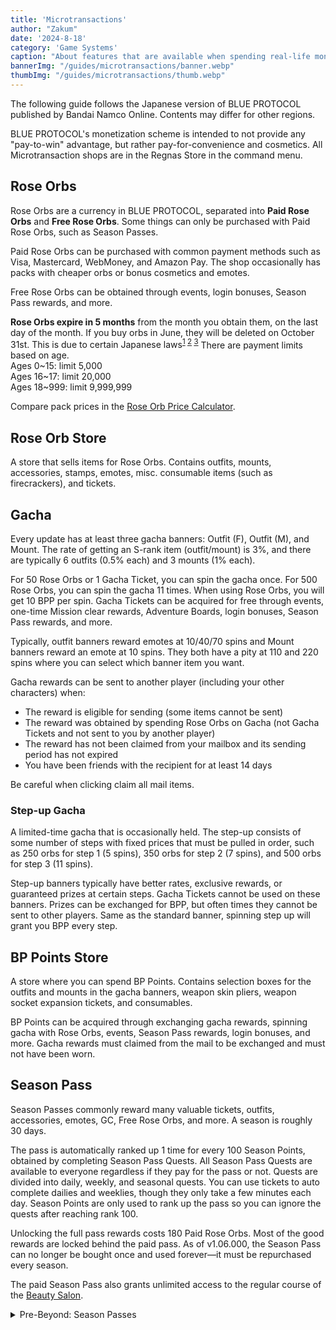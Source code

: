 ```yaml
---
title: 'Microtransactions'
author: "Zakum"
date: '2024-8-18'
category: 'Game Systems'
caption: "About features that are available when spending real-life money."
bannerImg: "/guides/microtransactions/banner.webp"
thumbImg: "/guides/microtransactions/thumb.webp"
---
```


<script>
    import StickyNote from "$lib/components/StickyNote.svelte";
</script>

<StickyNote type="warning">
    The following guide follows the Japanese version of BLUE PROTOCOL published by Bandai Namco Online. Contents may differ for other regions.
</StickyNote>

BLUE PROTOCOL's monetization scheme is intended to not provide any "pay-to-win" advantage, but rather pay-for-convenience and cosmetics. All Microtransaction shops are in the Regnas Store in the command menu.

## Rose Orbs
Rose Orbs are a currency in BLUE PROTOCOL, separated into **Paid Rose Orbs** and **Free Rose Orbs**. Some things can only be purchased with Paid Rose Orbs, such as Season Passes. 

Paid Rose Orbs can be purchased with common payment methods such as Visa, Mastercard, WebMoney, and Amazon Pay. The shop occasionally has packs with cheaper orbs or bonus cosmetics and emotes.

Free Rose Orbs can be obtained through events, login bonuses, Season Pass rewards, and more.

<StickyNote type="warning">
    <b>Rose Orbs expire in 5 months</b> from the month you obtain them, on the last day of the month. If you buy orbs in June, they will be deleted on October 31st. This is due to certain Japanese laws<sup><a href="https://monolith.law/en/general-corporate/game-regulation" target="_blank" rel="noopener nofollow noreferrer">1</a> <a href="https://www.japaneselawtranslation.go.jp/ja/laws/view/4477" target="_blank" rel="noopener nofollow noreferrer">2</a> <a href="https://topcourt-law.com/finance/fund_settlement_app_charges#i-14" target="_blank" rel="noopener nofollow noreferrer">3</a></sup>
</StickyNote>

<StickyNote type="note">
    There are payment limits based on age.<br />
    Ages 0~15: limit 5,000<br />
    Ages 16~17: limit 20,000<br />
    Ages 18~999: limit 9,999,999
</StickyNote>

Compare pack prices in the [Rose Orb Price Calculator](/tools/rose-orb-calculator).

## Rose Orb Store
A store that sells items for Rose Orbs. Contains outfits, mounts, accessories, stamps, emotes, misc. consumable items (such as firecrackers), and tickets.

## Gacha
Every update has at least three gacha banners: Outfit (F), Outfit (M), and Mount. The rate of getting an S-rank item (outfit/mount) is 3%, and there are typically 6 outfits (0.5% each) and 3 mounts (1% each). 

For 50 Rose Orbs or 1 Gacha Ticket, you can spin the gacha once. For 500 Rose Orbs, you can spin the gacha 11 times. When using Rose Orbs, you will get 10 BPP per spin. Gacha Tickets can be acquired for free through events, one-time Mission clear rewards, Adventure Boards, login bonuses, Season Pass rewards, and more.

Typically, outfit banners reward emotes at 10/40/70 spins and Mount banners reward an emote at 10 spins. They both have a pity at 110 and 220 spins where you can select which banner item you want.

Gacha rewards can be sent to another player (including your other characters) when:
- The reward is eligible for sending (some items cannot be sent)
- The reward was obtained by spending Rose Orbs on Gacha (not Gacha Tickets and not sent to you by another player)
- The reward has not been claimed from your mailbox and its sending period has not expired
- You have been friends with the recipient for at least 14 days

Be careful when clicking claim all mail items.

### Step-up Gacha
A limited-time gacha that is occasionally held. The step-up consists of some number of steps with fixed prices that must be pulled in order, such as 250 orbs for step 1 (5 spins), 350 orbs for step 2 (7 spins), and 500 orbs for step 3 (11 spins). 

Step-up banners typically have better rates, exclusive rewards, or guaranteed prizes at certain steps. Gacha Tickets cannot be used on these banners. Prizes can be exchanged for BPP, but often times they cannot be sent to other players. Same as the standard banner, spinning step up will grant you BPP every step. <!-- The number of spins may vary -->

## BP Points Store
A store where you can spend BP Points. Contains selection boxes for the outfits and mounts in the gacha banners, weapon skin pliers, weapon socket expansion tickets, and consumables. <!-- It used to contain Battle Imagine recipes and Ideas, and accessories. -->

BP Points can be acquired through exchanging gacha rewards, spinning gacha with Rose Orbs, events, Season Pass rewards, login bonuses, and more. Gacha rewards must claimed from the mail to be exchanged and must not have been worn.

## Season Pass
<!-- Tuning Tickets, Ability Plug Lock Tickets, Gacha Tickets, Special Effect Randomizer/Upgrade tickets, Double Chest Drop Tickets, Battle Imagine Limit Break Substitute Tickets, Weapon Skin Tickets -->
Season Passes commonly reward many valuable tickets, outfits, accessories, emotes, GC, Free Rose Orbs, and more. A season is roughly 30 days.

The pass is automatically ranked up 1 time for every 100 Season Points, obtained by completing Season Pass Quests. All Season Pass Quests are available to everyone regardless if they pay for the pass or not. Quests are divided into daily, weekly, and seasonal quests. You can use tickets to auto complete dailies and weeklies, though they only take a few minutes each day. Season Points are only used to rank up the pass so you can ignore the quests after reaching rank 100.

Unlocking the full pass rewards costs 180 Paid Rose Orbs. Most of the good rewards are locked behind the paid pass. As of v1.06.000, the Season Pass can no longer be bought once and used forever—it must be repurchased every season.

The paid Season Pass also grants unlimited access to the regular course of the [Beauty Salon](/guides/cosmetics#beauty-salon).

<details class="surface1 p-4 rounded-2xl" style="max-inline-size: var(--text-length)">
    <summary class="arrow accent2">Pre-Beyond: Season Passes</summary>
    <small class="text3 font-semibold">The following section applies to Season Passes before the Beyond update (v1.06.000).</small>
    <p>
        A season is 50~60 days long. Clear the indicated quests to get Season Points, which are used to rank up your pass level (this is done automatically up until rank 70). Ranks can also be purchased for 30 Rose Orbs per rank. After reaching rank 70, you can also spend Season Points at the Season Point Store. The Season Points Store contains outfits, accessories, weapon-related tickets, healing items, luno, etc. (some have purchase limits).
    </p>
    <p>
        The Basic Plan maxes at rank 60 and is available for free.
    </p>
    <p>
        The Advanced & Royal Plans max at rank 100. Advanced costs 180 Rose Orbs. Royal costs 550 Rose Orbs and grants an extra 25 ranks to start. Both of these add additional quests to get points. Throughout these passes, you accumulate Next Season Paid Plan Discounts, which reduce the cost of the next Season Pass. So if you buy the Advanced Pass once and max it out each time, you won't have to pay for another pass.
    </p>
    <p>
        Rewards include cosmetics, Luno, gacha tickets, Free Rose Orbs, GC, BP Points, Weapon-related tickets, Rewards plus tickets, EX Battle Imagine recipes and Ideas, season points for next season, and more.
    </p>
</details>